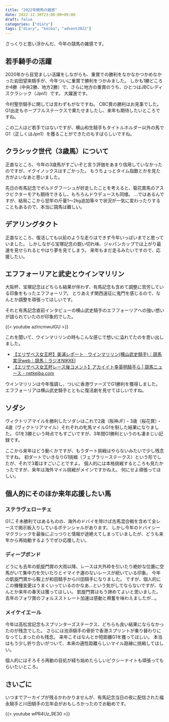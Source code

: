 ```yaml
---
title: "2022年競馬の雑感"
date: 2022-12-30T23:00:00+09:00
draft: false
categories: ["diary"]
tags: ["diary", "keiba", "advent2022"]
---
```


さっくりと思い浮かんだ、今年の競馬の雑感です。

## 若手騎手の活躍

2020年から目覚ましい活躍をしながらも、重賞での勝利をなかなかつかめなかった岩田望来騎手が、今年ついに重賞で勝利をつかみました。
しかも1勝どころか4勝（中央2勝、地方2勝）で、さらに地方の重賞のうち、ひとつはJBCレディスクラシック（Jpn1）です。
大躍進です。

今村聖奈騎手に関しては言わずもがなですね。
CBC賞の勝利はお見事でした。
G1出走もホープフルステークスで果たせましたし、来年も期待したいところですね。

この二人ほど若手ではないですが、横山和生騎手もタイトルホルダー以外の馬でG1（正しくはJpn1）を獲ることができたのもすばらしいですね。

## クラシック世代（3歳馬）について

正直なところ、今年の3歳馬がすごいぞと言う評価をあまり信用していなかったのですが、イクイノックスはすごかった。
もうちょっとタイム指数とかを見た方がよいなあと思いました。

先日の有馬記念でボルドグフーシュが好走したことを考えると、菊花賞馬のアスクビクターモアも期待できるし、もちろんドウデュースも同様。
…ではあるんですが、結局ここから翌年の斤量1〜2kg追加等々で状況が一気に変わったりすることもあるので、本当に競馬は難しい。

## デアリングタクト

正直なところ、復活しても以前のような走りはできず今年いっぱいまでと思っていました。
しかしながら宝塚記念の鋭い切れ味、ジャパンカップでは上がり最速を見せられるとやはり夢を見てしまう。
来年もまだ走るみたいですので、応援したい。

## エフフォーリアと武史とウインマリリン

大阪杯、宝塚記念はどちらも結果が伴わず、有馬記念も含めて調整に苦労している印象をもったエフフォーリア。
とりあえず関西遠征に鬼門を感じるので、なんとか調整を頑張ってほしいです。

それと有馬記念直前インタビューの横山武史騎手のエフフォーリアへの強い想いが語られていたのが印象的でした。

{{< youtube azIncmwuIGU >}}

これを聞いて、ウインマリリンの時もこんな感じで想いに溢れてたのを思い出しました。

* [【エリザベス女王杯】美浦レポート　ウインマリリン\(横山武史騎手\)｜競馬実況web｜競馬｜ラジオNIKKEI](https://www.radionikkei.jp/keiba_article/news/post_24998.html)
* [【エリザベス女王杯レース後コメント】アカイイト幸英明騎手ら \| 競馬ニュース \- netkeiba\.com](https://news.netkeiba.com/?pid=news_view&no=195868)

ウインマリリンは今年復調し、ついに香港ヴァーズでG1勝利を獲得しました。
エフフォーリアは横山武史騎手とともに復活劇を見せてほしいですね。

## ソダシ

ヴィクトリアマイルを勝利したソダシはこれで2歳（阪神JF）・3歳（桜花賞）・4歳（ヴィクトリアマイル）それぞれの牝馬マイルG1を制した結果になりました。
G1を3勝という時点でもすごいですが、3年間G1勝利というのも凄まじい記録です。

ここから来年はどう動くかですが、もうダート挑戦はやらないみたいで少し残念ですね。
初ダートでいきなりG1挑戦（フェブラリーステークス）という形でしたが、それで3着はすごいことですよ。
個人的には本格挑戦するところも見たかったですが、来年は海外マイル挑戦がメインですかねえ。
何にせよ頑張ってほしい。

## 個人的にそのほか来年応援したい馬

### ステラヴェローチェ

G1こそ未勝利ではあるものの、海外のドバイを除けば古馬混合戦を含めて全レースで掲示板入りしているポテンシャルがあります。
しかし今年のドバイシーマクラシックを最後にぷっつりと情報が途絶えてしまっていましたが、どうも来年から再始動するようでぜひ応援したい。

### ディープボンド

どうにも去年の凱旋門賞の大雨以降、レースは大外枠を引いたり絶妙な位置に空馬がいて集中力を欠いたりとイマイチ運のないレースが続いている印象。
今年の凱旋門賞から鞍上が和田騎手から川田騎手になりました。
ですが、個人的にこの機種変更はうまくいっているのかなあ…という気がしてならないですが、なんとか来年の春天は獲ってほしい。
凱旋門賞はもう諦めてよいと思いました。
去年のフォワ賞のフォルスストレート加速は感動と興奮を味わえましたが…。

### メイケイエール

今年は高松宮記念もスプリンターズステークス、どちらも良い結果にならなかったのが残念でした。
さらには池添騎手の骨折で香港スプリントが乗り替わりになってしまったのも残念。
来年こそはなんとか短距離G1を獲ってほしい。
本当はもう少し折り合いがついて、本来の適性距離らしいマイル路線に挑戦してほしい。

個人的にはそろそろ再動の目処が経ち始めたらしいピクシーナイトも頑張ってもらいたいところ。

## さいごに

いつまでアーカイブが残るかわかりませんが、有馬記念当日の夜に配信された福永騎手と川田騎手の忘年会がおもしろかったのでお勧めです。

{{< youtube wPR4Uz_9E30 >}}